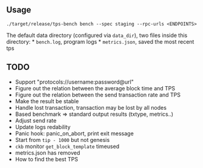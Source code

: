 
## Usage

```
./target/release/tps-bench bench --spec staging --rpc-urls <ENDPOINTS>
```

The default data directory (configured via `data_dir`), two files inside this directory:
    * `bench.log`, program logs
    * `metrics.json`, saved the most recent tps

## TODO

  * Support "protocols://username:password@url"
  * Figure out the relation between the average block time and TPS
  * Figure out the relation between the send transaction rate and TPS
  * Make the result be stable
  * Handle lost transaction, transaction may be lost by all nodes
  * Based benchmark => standard output results (txtype, metrics..)
  * Adjust send rate
  * Update logs redability
  * Panic hook: panic_on_abort, print exit message
  * Start from `tip - 1000` but not genesis
  * `ckb` monitor `get_block_template` timeused
  * metrics.json has removed
  * How to find the best TPS
